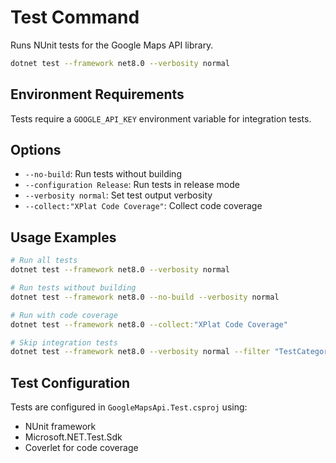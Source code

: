 # Test Command

Runs NUnit tests for the Google Maps API library.

```bash
dotnet test --framework net8.0 --verbosity normal 
```

## Environment Requirements

Tests require a `GOOGLE_API_KEY` environment variable for integration tests.

## Options

- `--no-build`: Run tests without building
- `--configuration Release`: Run tests in release mode
- `--verbosity normal`: Set test output verbosity
- `--collect:"XPlat Code Coverage"`: Collect code coverage

## Usage Examples

```bash
# Run all tests
dotnet test --framework net8.0 --verbosity normal

# Run tests without building
dotnet test --framework net8.0 --no-build --verbosity normal

# Run with code coverage
dotnet test --framework net8.0 --collect:"XPlat Code Coverage"

# Skip integration tests
dotnet test --framework net8.0 --verbosity normal --filter "TestCategory!=Integration
```

## Test Configuration

Tests are configured in `GoogleMapsApi.Test.csproj` using:
- NUnit framework
- Microsoft.NET.Test.Sdk
- Coverlet for code coverage